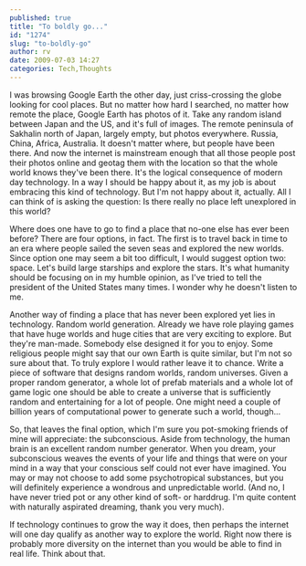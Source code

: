 ```yaml
---
published: true
title: "To boldly go..."
id: "1274"
slug: "to-boldly-go"
author: rv
date: 2009-07-03 14:27
categories: Tech,Thoughts
---
```

I was browsing Google Earth the other day, just criss-crossing the globe looking for cool places. But no matter how hard I searched, no matter how remote the place, Google Earth has photos of it. Take any random island between Japan and the US, and it's full of images. The remote peninsula of Sakhalin north of Japan, largely empty, but photos everywhere. Russia, China, Africa, Australia. It doesn't matter where, but people have been there. And now the internet is mainstream enough that all those people post their photos online and geotag them with the location so that the whole world knows they've been there. It's the logical consequence of modern day technology. In a way I should be happy about it, as my job is about embracing this kind of technology. But I'm not happy about it, actually. All I can think of is asking the question: Is there really no place left unexplored in this world?

Where does one have to go to find a place that no-one else has ever been before? There are four options, in fact. The first is to travel back in time to an era where people sailed the seven seas and explored the new worlds. Since option one may seem a bit too difficult, I would suggest option two: space. Let's build large starships and explore the stars. It's what humanity should be focusing on in my humble opinion, as I've tried to tell the president of the United States many times. I wonder why he doesn't listen to me.

Another way of finding a place that has never been explored yet lies in technology. Random world generation. Already we have role playing games that have huge worlds and huge cities that are very exciting to explore. But they're man-made. Somebody else designed it for you to enjoy. Some religious people might say that our own Earth is quite similar, but I'm not so sure about that. To truly explore I would rather leave it to chance. Write a piece of software that designs random worlds, random universes. Given a proper random generator, a whole lot of prefab materials and a whole lot of game logic one should be able to create a universe that is sufficiently random and entertaining for a lot of people. One might need a couple of billion years of computational power to generate such a world, though...

So, that leaves the final option, which I'm sure you pot-smoking friends of mine will appreciate: the subconscious. Aside from technology, the human brain is an excellent random number generator. When you dream, your subconscious weaves the events of your life and things that were on your mind in a way that your conscious self could not ever have imagined. You may or may not choose to add some psychotropical substances, but you will definitely experience a wondrous and unpredictable world. (And no, I have never tried pot or any other kind of soft- or harddrug. I'm quite content with naturally aspirated dreaming, thank you very much).

If technology continues to grow the way it does, then perhaps the internet will one day qualify as another way to explore the world. Right now there is probably more diversity on the internet than you would be able to find in real life. Think about that.